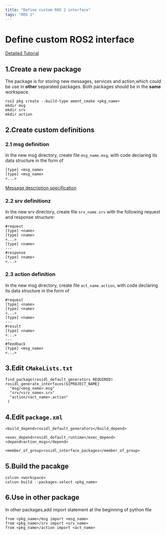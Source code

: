 ```yaml
---
title: "Define custom ROS 2 interface"
tags: "ROS 2"
---
```


# Define custom ROS2 interface
[Detailed Tutorial](https://docs.ros.org/en/galactic/Tutorials/Custom-ROS2-Interfaces.html) 

## 1.Create a new package
The package is for storing new messages, services and action,which could be use in **other** separated packages. Both packages should be in the **same** workspace.

```
ros2 pkg create --build-type ament_cmake <pkg_name>
mkdir msg
mkdir srv
mkdir action
```

## 2.Create custom definitions
### 2.1 msg definition
In the new msg directory, create file `msg_name.msg`, with code declaring its data structure in the form of
```
[type] <msg_name>
[type] <msg_name>
<...>
```

[Message description specification](https://docs.ros.org/en/foxy/Concepts/About-ROS-Interfaces.html#message-description-specification)

### 2.2 srv definitionz
In the new srv directory, create file `srv_name.srv` with the following request and response structure:
```
#request
[type] <name>
[type] <name>
<...>
[type] <name>
---
#response
[type] <name>
<...>
```
### 2.3 action definition
In the new msg directory, create file `act_name.action`, with code declaring its data structure in the form of
```
#request
[type] <name>
[type] <name>
<...>
[type] <name>
---
#result
[type] <name>
<...>
---
#feedback
[type] <msg_name>
<...>
```

## 3.Edit `CMakeLists.txt`
```
find_package(rosidl_default_generators REQUIRED)
rosidl_generate_interfaces(${PROJECT_NAME}
  "msg/<msg_name>.msg"
  "srv/<srv_name>.srv"
  "action/<act_name>.action"
 )

```

## 4.Edit `package.xml`
```
<build_depend>rosidl_default_generators</build_depend>

<exec_depend>rosidl_default_runtime</exec_depend>
<depend>action_msgs</depend>

<member_of_group>rosidl_interface_packages</member_of_group>
```
## 5.Build the pacakge
```
colcon <workspace>
colcon build --packages-select <pkg_name>
```

## 6.Use in other package
In other packages,add import statement at the beginning of python file
```
from <pkg_name>/msg import <msg_name>
from <pkg_name>/srv import <srv_name>
from <pkg_name>/action import <act_name>


```
